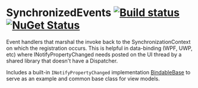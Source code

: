 # SynchronizedEvents [![Build status](https://ci.appveyor.com/api/projects/status/js78tnv75sxlly88?svg=true)](https://ci.appveyor.com/project/adamhewitt627/synchronizedevents) [![NuGet Status](http://img.shields.io/nuget/v/SynchronizedEvents.svg?style=flat)](https://www.nuget.org/packages/SynchronizedEvents/)
Event handlers that marshal the invoke back to the SynchronizationContext on which the registration occurs. This is helpful in data-binding (WPF, UWP, etc) where INotifyPropertyChanged needs posted on the UI thread by a shared library that doesn't have a Dispatcher.

Includes a built-in `INotifyPropertyChanged` implementation [BindableBase](BindableBase.cs) to serve as an example and common base class for view models.